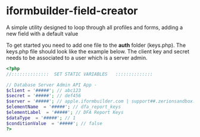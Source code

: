 # iformbuilder-field-creator
A simple utility designed to loop through all profiles and forms, adding a new field with a default value

To get started you need to add one file to the **auth** folder (keys.php). The keys.php file should look like the example below. The client key and secret needs to be associated to a user which is a server admin.

```php
<?php
//::::::::::::::  SET STATIC VARIABLES   ::::::::::::::

// Database Server Admin API App -
$client = '#####'; // abc123
$secret = '#####'; // def456
$server = '#####'; // apple.iformbuilder.com | support##.zerionsandbox.com
$elementName  = '#####'; // dfa_report_keys
$elementLabel  = '#####'; // DFA Report Keys
$dataType  = '#####'; // 1
$conditionValue  = '#####'; // false
?>
